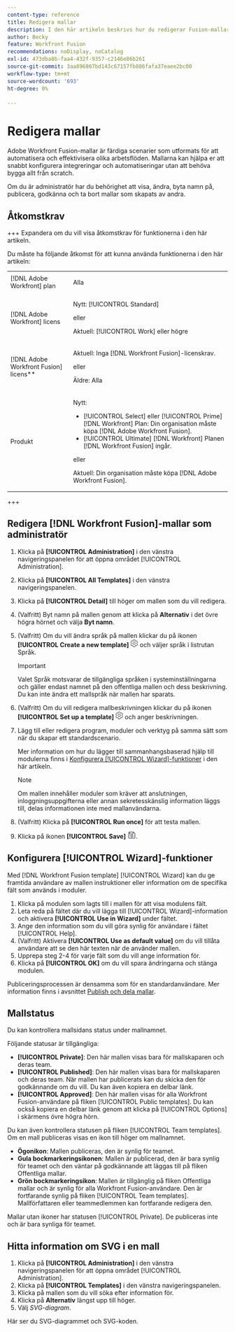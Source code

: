 ```yaml
---
content-type: reference
title: Redigera mallar
description: I den här artikeln beskrivs hur du redigerar Fusion-mallar.
author: Becky
feature: Workfront Fusion
recommendations: noDisplay, noCatalog
exl-id: 473dba8b-faa4-432f-9357-c2146e86b261
source-git-commit: 3aa896867bd143c67157fb886fafa37eaee2bc00
workflow-type: tm+mt
source-wordcount: '693'
ht-degree: 0%

---
```


# Redigera mallar

Adobe Workfront Fusion-mallar är färdiga scenarier som utformats för att automatisera och effektivisera olika arbetsflöden. Mallarna kan hjälpa er att snabbt konfigurera integreringar och automatiseringar utan att behöva bygga allt från scratch.

Om du är administratör har du behörighet att visa, ändra, byta namn på, publicera, godkänna och ta bort mallar som skapats av andra.

## Åtkomstkrav

+++ Expandera om du vill visa åtkomstkrav för funktionerna i den här artikeln.

Du måste ha följande åtkomst för att kunna använda funktionerna i den här artikeln:

<table style="table-layout:auto">
  <col>
  <col>
  <tbody>
    <tr>
      <td role="rowheader">[!DNL Adobe Workfront] plan</td>
      <td><p>Alla</p></td>
    </tr>
    <tr data-mc-conditions="">
      <td role="rowheader">[!DNL Adobe Workfront] licens</td>
      <td><p>Nytt: [!UICONTROL Standard]</p><p>eller</p><p>Aktuell: [!UICONTROL Work] eller högre</p></td>
    </tr>
    <tr>
      <td role="rowheader">[!DNL Adobe Workfront Fusion] licens**</td>
      <td>
        <p>Aktuell: Inga [!DNL Workfront Fusion]-licenskrav.</p>
        <p>eller</p>
        <p>Äldre: Alla</p>
      </td>
    </tr>
    <tr>
      <td role="rowheader">Produkt</td>
      <td>
        <p>Nytt:</p>
        <ul>
          <li>[!UICONTROL Select] eller [!UICONTROL Prime] [!DNL Workfront] Plan: Din organisation måste köpa [!DNL Adobe Workfront Fusion].</li>
          <li>[!UICONTROL Ultimate] [!DNL Workfront] Planen [!DNL Workfront Fusion] ingår.</li>
        </ul>
        <p>eller</p>
        <p>Aktuell: Din organisation måste köpa [!DNL Adobe Workfront Fusion].</p>
      </td>
    </tr>
  </tbody>
</table>

<!--
For more detail about the information in this table, see [Access requirements in Workfront documentation](/help/quicksilver/administration-and-setup/add-users/access-levels-and-object-permissions/access-level-requirements-in-documentation.md). 

For information on [!DNL Adobe Workfront Fusion] licenses, see [[!DNL Adobe Workfront Fusion] licenses](../../workfront-fusion/get-started/license-automation-vs-integration.md). -->

+++

## Redigera [!DNL Workfront Fusion]-mallar som administratör

1. Klicka på **[!UICONTROL Administration]** i den vänstra navigeringspanelen för att öppna området [!UICONTROL Administration].
1. Klicka på **[!UICONTROL All Templates]** i den vänstra navigeringspanelen.
1. Klicka på **[!UICONTROL Detail]** till höger om mallen som du vill redigera.
1. (Valfritt) Byt namn på mallen genom att klicka på **Alternativ** i det övre högra hörnet och välja **Byt namn**.
1. (Valfritt) Om du vill ändra språk på mallen klickar du på ikonen **[!UICONTROL Create a new template]** ![Scenarioinställningar](assets/fusion-scenario-settings-icon.png) och väljer språk i listrutan Språk.

   >[!IMPORTANT]
   >
   >Valet Språk motsvarar de tillgängliga språken i systeminställningarna och gäller endast namnet på den offentliga mallen och dess beskrivning. Du kan inte ändra ett mallspråk när mallen har sparats.

1. (Valfritt) Om du vill redigera mallbeskrivningen klickar du på ikonen **[!UICONTROL Set up a template]** ![Scenarioinställningar](assets/fusion-scenario-settings-icon.png) och anger beskrivningen.
1. Lägg till eller redigera program, moduler och verktyg på samma sätt som när du skapar ett standardscenario.

   Mer information om hur du lägger till sammanhangsbaserad hjälp till modulerna finns i [Konfigurera [!UICONTROL Wizard]-funktioner](#set-up-wizard-functionality) i den här artikeln.

   <!--For more information on building a scenario, see [Create a scenario in [!DNL Adobe Workfront Fusion]](../../../workfront-fusion/scenarios/create-a-scenario.md).-->

   >[!NOTE]
   >
   >Om mallen innehåller moduler som kräver att anslutningen, inloggningsuppgifterna eller annan sekretesskänslig information läggs till, delas informationen inte med mallanvändarna.

1. (Valfritt) Klicka på **[!UICONTROL Run once]** för att testa mallen.
1. Klicka på ikonen **[!UICONTROL Save]** ![Spara ](assets/save-icon.png).


## Konfigurera [!UICONTROL Wizard]-funktioner

Med [!DNL Workfront Fusion template] [!UICONTROL Wizard] kan du ge framtida användare av mallen instruktioner eller information om de specifika fält som används i moduler.

1. Klicka på modulen som lagts till i mallen för att visa modulens fält.
1. Leta reda på fältet där du vill lägga till [!UICONTROL Wizard]-information och aktivera **[!UICONTROL Use in Wizard]** under fältet.
1. Ange den information som du vill göra synlig för användare i fältet [!UICONTROL Help].
1. (Valfritt) Aktivera **[!UICONTROL Use as default value]** om du vill tillåta användare att se den här texten när de använder mallen.
1. Upprepa steg 2-4 för varje fält som du vill ange information för.
1. Klicka på **[!UICONTROL OK]** om du vill spara ändringarna och stänga modulen.

Publiceringsprocessen är densamma som för en standardanvändare. Mer information finns i avsnittet [Publish och dela mallar](/help/workfront-fusion/create-and-manage-templates/publish-and-share-fusion-templates.md).

## Mallstatus

Du kan kontrollera mallsidans status under mallnamnet.

Följande statusar är tillgängliga:

* **[!UICONTROL Private]**: Den här mallen visas bara för mallskaparen och deras team.
* **[!UICONTROL Published]**: Den här mallen visas bara för mallskaparen och deras team. När mallen har publicerats kan du skicka den för godkännande om du vill. Du kan även kopiera en delbar länk.
* **[!UICONTROL Approved]**: Den här mallen visas för alla Workfront Fusion-användare på fliken [!UICONTROL Public templates]. Du kan också kopiera en delbar länk genom att klicka på [!UICONTROL Options] i skärmens övre högra hörn.

Du kan även kontrollera statusen på fliken [!UICONTROL Team templates]. Om en mall publiceras visas en ikon till höger om mallnamnet.

* **Ögonikon**: Mallen publiceras, den är synlig för teamet.
* **Gula bockmarkeringsikonen**: Mallen är publicerad, den är bara synlig för teamet och den väntar på godkännande att läggas till på fliken Offentliga mallar.
* **Grön bockmarkeringsikon**: Mallen är tillgänglig på fliken Offentliga mallar och är synlig för alla Workfront Fusion-användare. Den är fortfarande synlig på fliken [!UICONTROL Team templates]. Mallförfattaren eller teammedlemmen kan fortfarande redigera den.

Mallar utan ikoner har statusen [!UICONTROL Private]. De publiceras inte och är bara synliga för teamet.

## Hitta information om SVG i en mall

1. Klicka på **[!UICONTROL Administration]** i den vänstra navigeringspanelen för att öppna området [!UICONTROL Administration].
1. Klicka på **[!UICONTROL Templates]** i den vänstra navigeringspanelen.
1. Klicka på mallen som du vill söka efter information för.
1. Klicka på **Alternativ** längst upp till höger.
1. Välj *SVG-diagram*.

Här ser du SVG-diagrammet och SVG-koden.
